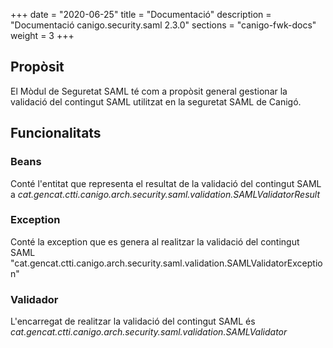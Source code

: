 +++
date        = "2020-06-25"
title       = "Documentació"
description = "Documentació canigo.security.saml 2.3.0"
sections    = "canigo-fwk-docs"
weight      = 3
+++

## Propòsit

El Mòdul de Seguretat SAML té com a propòsit general gestionar la validació del contingut SAML utilitzat en la seguretat SAML de Canigó.

## Funcionalitats

### Beans

Conté l'entitat que representa el resultat de la validació del contingut SAML a *cat.gencat.ctti.canigo.arch.security.saml.validation.SAMLValidatorResult*

### Exception

Conté la exception que es genera al realitzar la validació del contingut SAML "cat.gencat.ctti.canigo.arch.security.saml.validation.SAMLValidatorException"

### Validador

L'encarregat de realitzar la validació del contingut SAML és *cat.gencat.ctti.canigo.arch.security.saml.validation.SAMLValidator*
